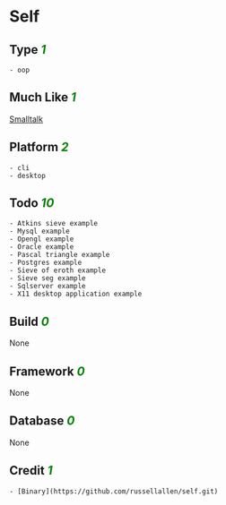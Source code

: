 # Self

## Type <i style='color:green;'>1</i>
	- oop
## Much Like <i style='color:green;'>1</i>
[Smalltalk](SMALLTALK.md)
## Platform <i style='color:green;'>2</i>
	- cli
	- desktop
## Todo <i style='color:green;'>10</i>
	- Atkins sieve example
	- Mysql example
	- Opengl example
	- Oracle example
	- Pascal triangle example
	- Postgres example
	- Sieve of eroth example
	- Sieve seg example
	- Sqlserver example
	- X11 desktop application example
## Build <i style='color:green;'>0</i>
None
## Framework <i style='color:green;'>0</i>
None
## Database <i style='color:green;'>0</i>
None
## Credit <i style='color:green;'>1</i>
	- [Binary](https://github.com/russellallen/self.git)
